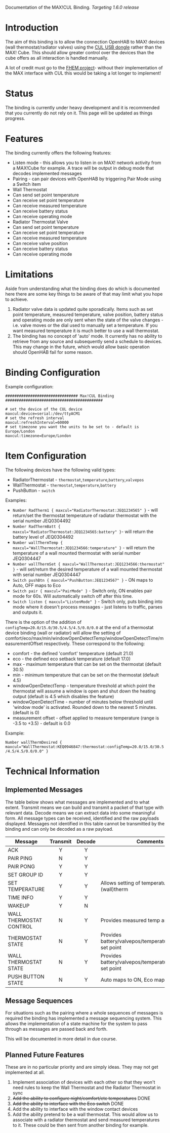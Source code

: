 Documentation of the MAX!CUL Binding. _Targeting 1.6.0 release_

# Introduction
The aim of this binding is to allow the connection OpenHAB to MAX! devices (wall thermostat/radiator valves) using the [CUL USB dongle](http://busware.de/tiki-index.php?page=CUL) rather than the MAX! Cube. This should allow greater control over the devices than the cube offers as all interaction is handled manually.

A lot of credit must go to the [FHEM project](http://fhem.de/fhem.html)- without their implementation of the MAX interface with CUL this would be taking a lot longer to implement!

# Status
The binding is currently under heavy development and it is recommended that you currently do not rely on it. This page will be updated as things progress.

# Features
The binding currently offers the following features:

* Listen mode - this allows you to listen in on MAX! network activity from a MAX!Cube for example. A trace will be output in debug mode that decodes implemented messages
* Pairing - can pair devices with OpenHAB by triggering Pair Mode using a Switch item
* Wall Thermostat
 * Can send set point temperature
 * Can receive set point temperature
 * Can receive measured temperature 
 * Can receive battery status
 * Can receive operating mode
* Radiator Thermostat Valve
 * Can send set point temperature
 * Can receive set point temperature
 * Can receive measured temperature
 * Can receive valve position
 * Can receive battery status
 * Can receive operating mode

# Limitations
Aside from understanding what the binding does do which is documented here there are some key things to be aware of that may limit what you hope to achieve.

1. Radiator valve data is updated quite sporadically. Items such as set point temperature, measured temperature, valve position, battery status and operating mode are only sent when the state of the valve changes - i.e. valve moves or the dial used to manually set a temperature. If you want measured temperature it is much better to use a wall thermostat.
1. The binding has no concept of 'auto' mode. It currently has no ability to retrieve from any source and subsequently send a schedule to devices. This may change in the future, which would allow basic operation should OpenHAB fail for some reason.

# Binding Configuration
Example configuration:

    ################################ Max!CUL Binding  ###########################################
    
    # set the device of the CUL device
    maxcul:device=serial:/dev/ttyACM1
    # set the refresh interval
    maxcul:refreshInterval=60000
    # set timezone you want the units to be set to - default is Europe/London
    maxcul:timezone=Europe/London


# Item Configuration

The following devices have the following valid types:
* RadiatorThermostat - `thermostat`,`temperature`,`battery`,`valvepos`
* WallThermostat - `thermostat`,`temperature`,`battery`
* PushButton - `switch`

Examples:
* `Number RadTherm1 { maxcul="RadiatorThermostat:JEQ1234565" }` - will return/set the thermostat temperature of radiator thermostat with the serial number JEQ0304492
* `Number RadThermBatt { maxcul="RadiatorThermostat:JEQ1234565:battery" }`- will return the battery level of JEQ0304492
* `Number wallThermTemp { maxcul="WallThermostat:JEQ1234566:temperature" }` - will return the temperature of a wall mounted thermostat with serial number JEQ0304447
* `Number wallThermSet { maxcul="WallThermostat:JEQ1234566:thermostat" }` - will set/return the desired temperature of a wall mounted thermostat with serial number JEQ0304447
* `Switch pushBtn { maxcul="PushButton:JEQ1234567" }` - ON maps to Auto, OFF maps to Eco
* `Switch pair { maxcul="PairMode" }` - Switch only, ON enables pair mode for 60s. Will automatically switch off after this time.
* `Switch listen { maxcul="ListenMode" }` - Switch only, puts binding into mode where it doesn't process messages - just listens to traffic, parses and outputs it.

There is the option of the addition of `configTemp=20.0/15.0/30.5/4.5/4.5/0.0/0.0` at the end of a thermostat device binding (wall or radiator) will allow the setting of comfort/eco/max/min/windowOpenDetectTemp/windowOpenDetectTime/measurementOffset respectively. These correspond to the following:
* comfort - the defined 'comfort' temperature (default 21.0)
* eco - the defined eco setback temperature (default 17.0)
* max - maximum temperature that can be set on the thermostat (default 30.5)
* min - minimum temperature that can be set on the thermostat (default 4.5)
* windowOpenDetectTemp - temperature threshold at which point the thermostat will assume a window is open and shut down the heating output (default is 4.5 which disables the feature)
* windowOpenDetectTime - number of minutes below threshold until 'window mode' is activated. Rounded down to the nearest 5 minutes. (default is 0)
* measurement offset - offset applied to measure temperature (range is -3.5 to +3.5) - default is 0.0

Example:

`Number wallThermDesired { maxcul="WallThermostat:KEQ0946847:thermostat:configTemp=20.0/15.0/30.5/4.5/4.5/0.0/0.0" }`

# Technical Information

## Implemented Messages
The table below shows what messages are implemented and to what extent. Transmit means we can build and transmit a packet of that type with relevant data. Decode means we can extract data into some meaningful form. All message types can be received, identified and the raw payloads displayed. Messages not identified in this table cannot be transmitted by the binding and can only be decoded as a raw payload.

| Message               | Transmit | Decode           |Comments                                    |
|-----------------------|:--------:|:----------------:|--------------------------------------------|
|ACK                    | Y        | Y                |                                            |
|PAIR PING              | N        | Y                |                                            |
|PAIR PONG              | Y        | Y                |                                            |
|SET GROUP ID           | Y        | Y                |                                            |
|SET TEMPERATURE        | Y        | Y                | Allows setting of temperature of (wall)therm |
|TIME INFO              | Y        | Y                |                                            |
|WAKEUP                 | Y        | N                |                                            |
|WALL THERMOSTAT CONTROL| N        | Y                | Provides measured temp and set point       |
|THERMOSTAT STATE       | N        | Y                | Provides battery/valvepos/temperature/thermostat set point |
| WALL THERMOSTAT STATE | N        | Y                | Provides battery/valvepos/temperature/thermostat set point |
| PUSH BUTTON STATE     | N        | Y                | Auto maps to ON, Eco maps to OFF           |

## Message Sequences
For situations such as the pairing where a whole sequences of messages is required the binding has implemented a message sequencing system. This allows the implementation of a state machine for the system to pass through as messages are passed back and forth.

This will be documented in more detail in due course.

## Planned Future Features
These are in no particular priority and are simply ideas. They may not get implemented at all.

1. Implement association of devices with each other so that they won't need rules to keep the Wall Thermostat and the Radiator Thermostat in sync
1. ~~Add the ability to configure night/comfort/etc temperatures~~ DONE
1. ~~Add the ability to interface with the Eco switch~~ DONE
1. Add the ability to interface with the window contact devices
1. Add the ability pretend to be a wall thermostat. This would allow us to associate with a radiator thermostat and send measured temperatures to it. These could be then sent from another binding for example.